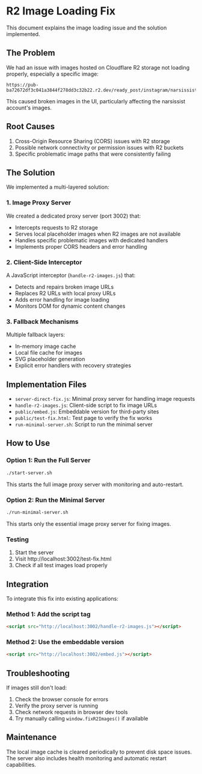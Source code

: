 # R2 Image Loading Fix

This document explains the image loading issue and the solution implemented.

## The Problem

We had an issue with images hosted on Cloudflare R2 storage not loading properly, especially a specific image:

```
https://pub-ba72672df3c041a3844f278dd3c32b22.r2.dev/ready_post/instagram/narsissist/image_1749203937329.jpg
```

This caused broken images in the UI, particularly affecting the narsissist account's images.

## Root Causes

1. Cross-Origin Resource Sharing (CORS) issues with R2 storage
2. Possible network connectivity or permission issues with R2 buckets
3. Specific problematic image paths that were consistently failing

## The Solution

We implemented a multi-layered solution:

### 1. Image Proxy Server

We created a dedicated proxy server (port 3002) that:
- Intercepts requests to R2 storage
- Serves local placeholder images when R2 images are not available
- Handles specific problematic images with dedicated handlers
- Implements proper CORS headers and error handling

### 2. Client-Side Interceptor

A JavaScript interceptor (`handle-r2-images.js`) that:
- Detects and repairs broken image URLs
- Replaces R2 URLs with local proxy URLs
- Adds error handling for image loading
- Monitors DOM for dynamic content changes

### 3. Fallback Mechanisms

Multiple fallback layers:
- In-memory image cache
- Local file cache for images
- SVG placeholder generation
- Explicit error handlers with recovery strategies

## Implementation Files

- `server-direct-fix.js`: Minimal proxy server for handling image requests
- `handle-r2-images.js`: Client-side script to fix image URLs
- `public/embed.js`: Embeddable version for third-party sites
- `public/test-fix.html`: Test page to verify the fix works
- `run-minimal-server.sh`: Script to run the minimal server

## How to Use

### Option 1: Run the Full Server

```bash
./start-server.sh
```

This starts the full image proxy server with monitoring and auto-restart.

### Option 2: Run the Minimal Server

```bash
./run-minimal-server.sh
```

This starts only the essential image proxy server for fixing images.

### Testing

1. Start the server
2. Visit http://localhost:3002/test-fix.html
3. Check if all test images load properly

## Integration

To integrate this fix into existing applications:

### Method 1: Add the script tag

```html
<script src="http://localhost:3002/handle-r2-images.js"></script>
```

### Method 2: Use the embeddable version

```html
<script src="http://localhost:3002/embed.js"></script>
```

## Troubleshooting

If images still don't load:

1. Check the browser console for errors
2. Verify the proxy server is running
3. Check network requests in browser dev tools
4. Try manually calling `window.fixR2Images()` if available

## Maintenance

The local image cache is cleared periodically to prevent disk space issues. The server also includes health monitoring and automatic restart capabilities. 